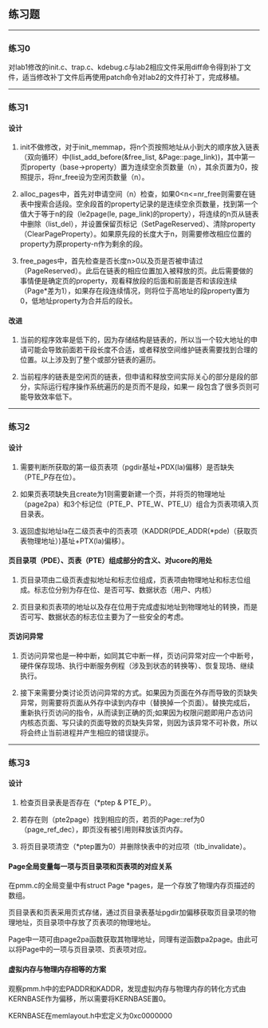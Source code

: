 ## 练习题

---

### 练习0

对lab1修改的init.c、trap.c、kdebug.c与lab2相应文件采用diff命令得到补丁文件，适当修改补丁文件后再使用patch命令对lab2的文件打补丁，完成移植。

---

### 练习1

#### 设计

1. init不做修改，对于init_memmap，将n个页按照地址从小到大的顺序放入链表（双向循环）中(list_add_before(&free_list, &Page::page_link))，其中第一页property（base->property）置为连续空余页数量（n），其余页置为0，按照提示，将nr_free设为空闲页数量（n）。

1. alloc_pages中，首先对申请空间（n）检查，如果0<n<=nr_free则需要在链表中搜索合适段。空余段首的property记录的是连续空余页数量，找到第一个值大于等于n的段（le2page(le, page_link)的property），将连续的n页从链表中删除（list_del），并设置保留页标记（SetPageReserved）、清除property（ClearPageProperty）。如果原先段的长度大于n，则需要修改相应位置的property为原property-n作为剩余的段。

1. free_pages中，首先检查是否长度n>0以及页是否被申请过（PageReserved）。此后在链表的相应位置加入被释放的页。此后需要做的事情便是确定页的property，观看释放段的后面和前面是否和该段连续（Page*差为1），如果存在段连续情况，则将位于高地址的段property置为0，低地址property为合并后的段长。

#### 改进

1. 当前的程序效率是低下的，因为存储结构是链表的，所以当一个较大地址的申请可能会导致前面若干段长度不合适，或者释放空间维护链表需要找到合理的位置。以上涉及到了整个或部分链表的遍历。

1. 当前程序的链表是空闲页的链表，但申请和释放空间实际关心的部分是段的部分，实际运行程序操作系统遍历的是页而不是段，如果一
段包含了很多页则可能导致效率低下。

---

### 练习2

#### 设计

1. 需要判断所获取的第一级页表项（pgdir基址+PDX(la)偏移）是否缺失（PTE_P存在位）。

1. 如果页表项缺失且create为1则需要新建一个页，并将页的物理地址（page2pa）和3个标记位（PTE_P、PTE_W、PTE_U）组合为页表项填入页目录表。

1. 返回虚拟地址la在二级页表中的页表项（KADDR(PDE_ADDR(*pde)（获取页表物理地址）)基址+PTX(la)偏移）。

#### 页目录项（PDE）、页表（PTE）组成部分的含义、对ucore的用处

1. 页目录项由二级页表虚拟地址和标志位组成，页表项由物理地址和标志位组成。标志位分别为存在位、是否可写、数据状态（用户、内核）

1. 页目录和页表项的地址以及存在位用于完成虚拟地址到物理地址的转换，而是否可写、数据状态的标志位主要为了一些安全的考虑。

#### 页访问异常

1. 页访问异常也是一种中断，如同其它中断一样，页访问异常对应一个中断号，硬件保存现场、执行中断服务例程（涉及到状态的转换等）、恢复现场、继续执行。

1. 接下来需要分类讨论页访问异常的方式。如果因为页面在外存而导致的页缺失异常，则需要将页面从外存中读到内存中（替换掉一个页面）。替换完成后，重新执行页访问的指令，从而读到正确的页;如果因为权限问题即用户态访问内核态页面、写只读的页面导致的页缺失异常，则因为该异常不可补救，所以将会终止当前进程并产生相应的错误提示。

---

### 练习3

#### 设计

1. 检查页目录表是否存在（*ptep & PTE_P）。

1. 若存在则（pte2page）找到相应的页，若页的Page::ref为0（page_ref_dec），即页没有被引用则释放该页内存。

1. 将页目录项清空（*ptep置为0）并删除快表中的对应项（tlb_invalidate）。

#### Page全局变量每一项与页目录项和页表项的对应关系

在pmm.c的全局变量中有struct Page *pages，是一个存放了物理内存页描述的数组。

页目录表和页表采用页式存储，通过页目录表基址pgdir加偏移获取页目录项的物理地址，页目录项中存放了页表项的物理地址。

Page中一项可由page2pa函数获取其物理地址，同理有逆函数pa2page。由此可以将Page中的一项与页目录项、页表项对应。

#### 虚拟内存与物理内存相等的方案

观察pmm.h中的宏PADDR和KADDR，发现虚拟内存与物理内存的转化方式由KERNBASE作为偏移，所以需要将KERNBASE置0。

KERNBASE在memlayout.h中宏定义为0xc0000000